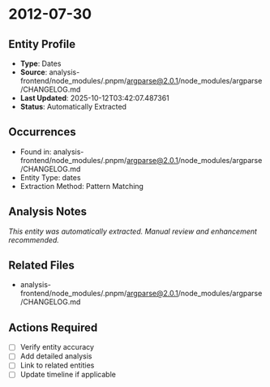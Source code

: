 # 2012-07-30

## Entity Profile
- **Type**: Dates
- **Source**: analysis-frontend/node_modules/.pnpm/argparse@2.0.1/node_modules/argparse/CHANGELOG.md
- **Last Updated**: 2025-10-12T03:42:07.487361
- **Status**: Automatically Extracted

## Occurrences
- Found in: analysis-frontend/node_modules/.pnpm/argparse@2.0.1/node_modules/argparse/CHANGELOG.md
- Entity Type: dates
- Extraction Method: Pattern Matching

## Analysis Notes
*This entity was automatically extracted. Manual review and enhancement recommended.*

## Related Files
- analysis-frontend/node_modules/.pnpm/argparse@2.0.1/node_modules/argparse/CHANGELOG.md

## Actions Required
- [ ] Verify entity accuracy
- [ ] Add detailed analysis
- [ ] Link to related entities
- [ ] Update timeline if applicable
